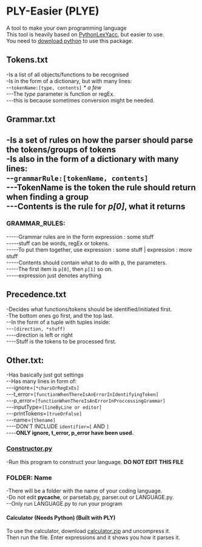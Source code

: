 # PLY-Easier (PLYE)
A tool to make your own programming language  
This tool is heavily based on [PythonLexYacc](https://ply.readthedocs.io/en/latest/), but easier to use.  
You need to [download python](https://www.python.org/downloads/) to use this package.  

## Tokens.txt
-Is a list of all objects/functions to be recognised  
-Is in the form of a dictionary, but with many lines:  
--`tokenName:[type, contents]` _* a few_  
---The _type_ parameter is function or regEx.  
---this is because sometimes conversion might be needed.  

## Grammar.txt
-Is a set of rules on how the parser should parse the tokens/groups of tokens  
-Is also in the form of a dictionary with many lines:  
--`grammarRule:[tokenName, contents]`  
---TokenName is the token the rule should return when finding a group  
---Contents is the rule for _p[0]_, what it returns  
-  
### GRAMMAR_RULES:  
-----Grammar rules are in the form expression : some stuff  
-----stuff can be words, regEx or tokens.  
-----To put them together, use expression : some stuff | expression : more stuff  
-----Contents should contain what to do with p, the parameters.  
-----The first item is `p[0]`, then `p[1]` so on.  
-----expression just denotes anything  

## Precedence.txt
-Decides what functions/tokens should be identified/initiated first.  
-The bottom ones go first, and the top last.  
--In the form of a tuple with tuples inside:  
---`(direction, *stuff)`  
----direction is left or right  
----Stuff is the tokens to be processed first.  

## Other.txt:  
-Has basically just got settings  
--Has many lines in form of:  
---ignore=`[*charsOrRegExEs]`  
---t_error=`[functionWhenThereIsAnErrorInIdentifyingToken]`  
---p_error=`[functionWhenThereIsAnErrorInProccessingGrammar]`  
---inputType=`[lineByLine or editor]`  
---printTokens=`[trueOrFalse]`  
---name=`[thename]`  
----DON'T INCLUDE `identifier=[` AND `]`  
----__ONLY ignore, t_error, p_error have been used.__  

### [Constructor.py](https://github.com/aperson31415/PLY-Easier/blob/main/constructor.py)  
-Run this program to construct your language. __DO NOT EDIT THIS FILE__  

### FOLDER: Name  
-There will be a folder with the name of your coding language.  
-Do not edit __pycache__, or parsetab.py, parser.out or LANGUAGE.py.  
--Only run LANGUAGE.py to run your program  

#### Calculator (Needs Python) (Built with PLY)  
To use the calculator, download [calculator.zip](https://github.com/aperson31415/PLY-Easier/blob/main/CALCULATOR.zip) and uncompress it.  
Then run the file. Enter expressions and it shows you how it parses it.  

